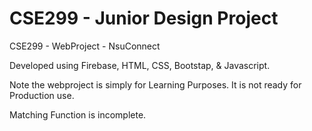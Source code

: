 # CSE299 - Junior Design Project
CSE299 - WebProject - NsuConnect

Developed using Firebase, HTML, CSS, Bootstap, & Javascript.

Note the webproject is simply for Learning Purposes. It is not ready for Production use.

Matching Function is incomplete.


